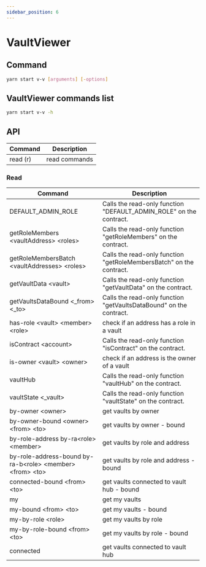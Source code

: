 ```yaml
---
sidebar_position: 6
---
```


# VaultViewer

## Command

```bash
yarn start v-v [arguments] [-options]
```

## VaultViewer commands list

```bash
yarn start v-v -h
```

## API

| Command  | Description   |
| -------- | ------------- |
| read (r) | read commands |

### Read

| Command                                                      | Description                                                         |
| ------------------------------------------------------------ | ------------------------------------------------------------------- |
| DEFAULT_ADMIN_ROLE                                           | Calls the read-only function "DEFAULT_ADMIN_ROLE" on the contract.  |
| getRoleMembers \<vaultAddress> \<roles>                      | Calls the read-only function "getRoleMembers" on the contract.      |
| getRoleMembersBatch \<vaultAddresses> \<roles>               | Calls the read-only function "getRoleMembersBatch" on the contract. |
| getVaultData \<vault>                                        | Calls the read-only function "getVaultData" on the contract.        |
| getVaultsDataBound \<\_from> \<\_to>                         | Calls the read-only function "getVaultsDataBound" on the contract.  |
| has-role \<vault> \<member> \<role>                          | check if an address has a role in a vault                           |
| isContract \<account>                                        | Calls the read-only function "isContract" on the contract.          |
| is-owner \<vault> \<owner>                                   | check if an address is the owner of a vault                         |
| vaultHub                                                     | Calls the read-only function "vaultHub" on the contract.            |
| vaultState \<\_vault>                                        | Calls the read-only function "vaultState" on the contract.          |
| by-owner \<owner>                                            | get vaults by owner                                                 |
| by-owner-bound \<owner> \<from> \<to>                        | get vaults by owner - bound                                         |
| by-role-address by-ra\<role> \<member>                       | get vaults by role and address                                      |
| by-role-address-bound by-ra-b\<role> \<member> \<from> \<to> | get vaults by role and address - bound                              |
| connected-bound \<from> \<to>                                | get vaults connected to vault hub - bound                           |
| my                                                           | get my vaults                                                       |
| my-bound \<from> \<to>                                       | get my vaults - bound                                               |
| my-by-role \<role>                                           | get my vaults by role                                               |
| my-by-role-bound \<from> \<to>                               | get my vaults by role - bound                                       |
| connected                                                    | get vaults connected to vault hub                                   |
